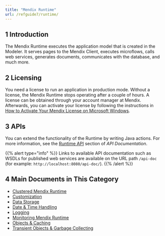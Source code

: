 ```yaml
---
title: "Mendix Runtime"
url: /refguide7/runtime/
---
```


## 1 Introduction

The Mendix Runtime executes the application model that is created in the Modeler. It serves pages to the Mendix Client, executes microflows, calls web services, generates documents, communicates with the database, and much more.

## 2 Licensing

You need a license to run an application in production mode. Without a license, the Mendix Runtime stops operating after a couple of hours. A license can be obtained through your account manager at Mendix. Afterwards, you can activate your license by following the instructions in [How to Activate Your Mendix License on Microsoft Windows](/developerportal/deploy/activate-a-mendix-license-on-microsoft-windows/).

## 3 APIs

You can extend the functionality of the Runtime by writing Java actions. For more information,  see the [Runtime API](/apidocs-mxsdk/apidocs/#runtime) section of *API Documentation*.

{{% alert type="info" %}}
Links to available API documentation such as WSDLs for published web services are available on the URL path `/api-doc` (for example: `http://localhost:8080/api-doc/`).
{{% /alert %}}

## 4 Main Documents in This Category

* [Clustered Mendix Runtime](/refguide/clustered-mendix-runtime/)
* [Customization](/refguide/custom-settings/)
* [Data Storage](/refguide/data-storage/)
* [Date & Time Handling](/refguide/datetime-handling-faq/)
* [Logging](/refguide/logging/)
* [Monitoring Mendix Runtime](/refguide/monitoring-mendix-runtime/)
* [Objects & Caching](/refguide/objects-and-caching/)
* [Transient Objects & Garbage Collecting](/refguide/transient-objects-garbage-collecting/)

